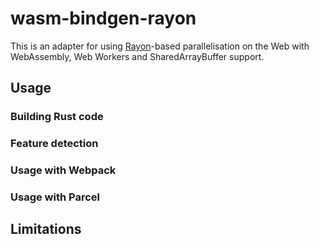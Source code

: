 # wasm-bindgen-rayon

This is an adapter for using [Rayon](https://github.com/rayon-rs/rayon)-based parallelisation on the Web with WebAssembly, Web Workers and SharedArrayBuffer support.

## Usage

### Building Rust code

### Feature detection

### Usage with Webpack

### Usage with Parcel

## Limitations
